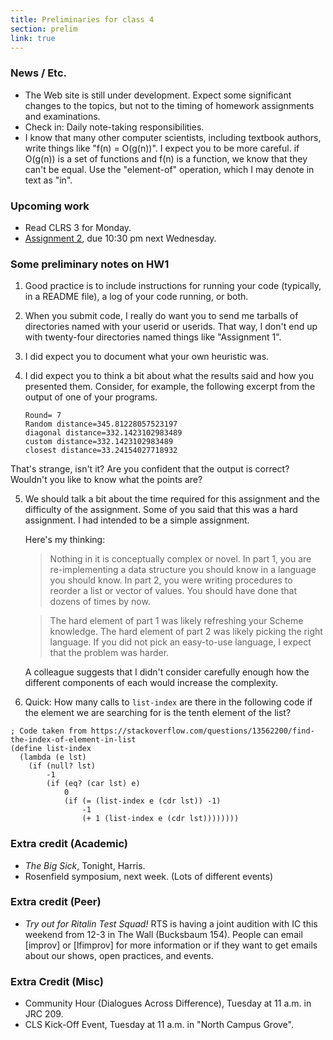 ```yaml
---
title: Preliminaries for class 4
section: prelim 
link: true
---
```

### News / Etc.

* The Web site is still under development.  Expect some significant
  changes to the topics, but not to the timing of homework assignments
  and examinations.
* Check in: Daily note-taking responsibilities.
* I know that many other computer scientists, including textbook authors, 
  write things like "f(n) = O(g(n))".  I expect you to be more careful.
  if O(g(n)) is a set of functions and f(n) is a function, we know that
  they can't be equal.  Use the "element-of" operation, which I may
  denote in text as "in".

### Upcoming work

* Read CLRS 3 for Monday.
* [Assignment 2](../assignments/assignment02), due 10:30 pm next Wednesday.

### Some preliminary notes on HW1

1. Good practice is to include instructions for running your code
(typically, in a README file), a log of your code running, or both.

2. When you submit code, I really do want you to send me tarballs of
directories named with your userid or userids.  That way, I don't end
up with twenty-four directories named things like "Assignment 1".

3. I did expect you to document what your own heuristic was.  

4. I did expect you to think a bit about what the results said and how
you presented them.  Consider, for example, the following excerpt from
the output of one of your programs.

   ```
   Round= 7
   Random distance=345.81228057523197
   diagonal distance=332.1423102983489
   custom distance=332.1423102983489
   closest distance=33.24154027718932
   ```

That's strange, isn't it?  Are you confident that the output is correct?
Wouldn't you like to know what the points are?

5. We should talk a bit about the time required for this assignment
and the difficulty of the assignment.  Some of you said that this was
a hard assignment.  I had intended to be a simple assignment.

   Here's my thinking:
   
   > Nothing in it is conceptually complex or novel.  In part 1, you are
   re-implementing a data structure you should know in a language you
   should know.  In part 2, you were writing procedures to reorder a list
   or vector of values.  You should have done that dozens of times by now.

   > The hard element of part 1 was likely refreshing your Scheme knowledge.
   The hard element of part 2 was likely picking the right language.  If
   you did not pick an easy-to-use language, I expect that the problem
   was harder.

   A colleague suggests that I didn't consider carefully enough how the 
   different components of each would increase the complexity.

6. Quick: How many calls to `list-index` are there in the following
code if the element we are searching for is the tenth element of the
list?

```
; Code taken from https://stackoverflow.com/questions/13562200/find-the-index-of-element-in-list
(define list-index
  (lambda (e lst)
    (if (null? lst)
        -1
        (if (eq? (car lst) e)
            0
            (if (= (list-index e (cdr lst)) -1) 
                -1
                (+ 1 (list-index e (cdr lst))))))))
```

### Extra credit (Academic)

* _The Big Sick_, Tonight, Harris.
* Rosenfield symposium, next week.  (Lots of different events)

### Extra credit (Peer)

* *Try out for Ritalin Test Squad!*  RTS is having a joint audition with
  IC this weekend from 12-3 in The Wall (Bucksbaum 154). People can email
  [improv] or [lfimprov] for more information or if they want to get emails
  about our shows, open practices, and events.

### Extra Credit (Misc)

* Community Hour (Dialogues Across Difference), Tuesday at 11 a.m. in JRC 209.
* CLS Kick-Off Event, Tuesday at 11 a.m. in "North Campus Grove".

